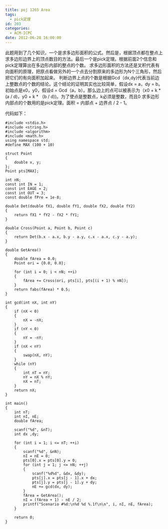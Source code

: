 ```yaml
---
title: poj 1265 Area
tags:
  - pick定理
id: 203
categories:
  - ACM-ICPC
date: 2012-06-28 16:00:00
---
```


此题用到了几个知识，一个是求多边形面积的公式。然后是，根据顶点都在整点上求多边形边界上的顶点数目的方法。最后一个是pick定理。根据前面2个信息和pick定理算出在多边形内部的整点的个数。
求多边形面积的方法还是叉积代表有向面积的原理，把原点看做另外的一个点去分割原来的多边形为N个三角形，然后把它们的有向面积加起来。
判断边界上点的个数是根据Gcd（dx,dy)代表当前边上整数点的个数的结论。这个结论的证明其实也比较简单，假设dx = a，dy = b。初始点是x0，y0，假设d = Gcd（a，b）。那么边上的点可以被表示为（x0 + k * (a / d)，y0 + k * （b / d))。为了使点是整数点，k必须是整数，而且0 求多边形内部点的个数用的是pick定理。面积 = 内部点 + 边界点 / 2 - 1。

代码如下：
``` stylus
#include <stdio.h>
#include <string.h>
#include <algorithm>
#include <math.h>
using namespace std;
#define MAX (100 + 10)

struct Point
{
    double x, y;
};
Point pts[MAX];

int nN;
const int IN = 1;
const int EAGE = 2;
const int OUT = 3;
const double fPre = 1e-8;

double Det(double fX1, double fY1, double fX2, double fY2)
{
    return fX1 * fY2 - fX2 * fY1;
}

double Cross(Point a, Point b, Point c)
{
    return Det(b.x - a.x, b.y - a.y, c.x - a.x, c.y - a.y);
}

double GetArea()
{
    double fArea = 0.0;
    Point ori = {0.0, 0.0};

    for (int i = 0; i < nN; ++i)
    {
        fArea += Cross(ori, pts[i], pts[(i + 1) % nN]);
    }
    return fabs(fArea) * 0.5;
}

int gcd(int nX, int nY)
{
    if (nX < 0)
    {
        nX = -nX;
    }
    if (nY < 0)
    {
        nY = -nY;
    }
    if (nX < nY)
    {
        swap(nX, nY);
    }
    while (nY)
    {
        int nT = nY;
        nY = nX % nY;
        nX = nT;
    }
    return nX;
}

int main()
{
    int nT;
    int nI, nE;
    double fArea;

    scanf("%d", &nT);
    int dx ,dy;

    for (int i = 1; i <= nT; ++i)
    {
        scanf("%d", &nN);
        nI = nE = 0;
        pts[0].x = pts[0].y = 0;
        for (int j = 1; j <= nN; ++j)
        {
            scanf("%d%d", &dx, &dy);
            pts[j].x = pts[j - 1].x + dx;
            pts[j].y = pts[j - 1].y + dy;
            nE += gcd(dx, dy);
        }
        fArea = GetArea();
        nI = (fArea + 1) - nE / 2;
        printf("Scenario #%d:\n%d %d %.1f\n\n", i, nI, nE, fArea);
    }

    return 0;
}
```